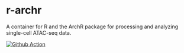 # r-archr

A container for R and the ArchR package for processing and analyzing single-cell ATAC-seq data.

[![Github Action](https://github.com/eriksf/r-archr/actions/workflows/docker-publish.yml/badge.svg)](https://github.com/eriksf/r-archr/actions)
